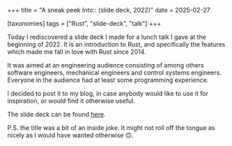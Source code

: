 +++
title = "A sneak peek Into::<Rust> (slide deck, 2022)"
date = 2025-02-27

[taxonomies]
tags = ["Rust", "slide-deck", "talk"]
+++

Today I rediscovered a slide deck I made for a lunch talk I gave at the beginning
of 2022. It is an introduction to Rust, and specifically the features which made me fall in love with Rust since 2014.

It was aimed at an engineering audience consisting of among others
software engineers, mechanical engineers and control systems engineers.
Everyone in the audience had at least some programming experience.

I decided to post it to my blog, in case anybody would like to use it for
inspiration, or would find it otherwise useful.

The slide deck can be found [here](/pdf/sneak_peek_into_rust.pdf).

P.S. the title was a bit of an inside joke. It might not roll off the tongue as nicely as I would have wanted otherwise 🙃.
